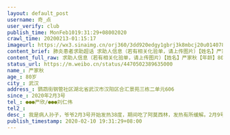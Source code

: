 ```yaml
---
layout: default_post
username: 奇_点
user_verify: club
publish_time: MonFeb1019:31:29+08002020
crawl_time: 20200213-01:15:17
imageurl: https://wx3.sinaimg.cn/orj360/3dd920edgy1gbrj3k8mbcj20u014078m.jpg,https://wx2.sinaimg.cn/orj360/3dd920edgy1gbrj3lem18j20u014042l.jpg,https://wx2.sinaimg.cn/orj360/3dd920edgy1gbrj3o1i6aj21400u0wiy.jpg
content_brief: 肺炎患者求助超话 求助人信息（若有相关化验单，请上传图片）【姓名】严家秋【年龄】80岁【身份证】●●●【所在城市】武汉【所在小区、社区】鹦鹉街钢管社区 湖北省武汉市汉阳区合汇景苑三栋二单元606【患病时间】2020年2月3号【联系方式】●●● 严欣/●●● 刘仁 ...全文
content_full_raw: 求助人信息（若有相关化验单，请上传图片）【姓名】严家秋【年龄】80岁【身份证】●●●【所在城市】武汉【所在小区、社区】鹦鹉街钢管社区湖北省武汉市汉阳区合汇景苑三栋二单元606【患病时间】2020年2月3号【联系方式】●●●严欣/●●●刘仁伟【病情描述】我是病人孙子，爷爷2月3号开始发热38度，期间吃了阿莫西林，发热有所缓解。2月9号下午由于反复发热，伴随呼吸不畅，乏力，无食欲，疑似新冠肺炎，遂到鹦鹉社区卫生服务中心进行检查，CT和血液检验结果显示肺部感染，片状，斑状高密度灶，边界模糊，高度疑似新冠肺炎，医生建议做核酸检测。由于道路上私家车禁行，社区又无接送车辆可以安排，叔叔只得驾驶电动单车送爷爷去检查。2月10号上午到武汉科技大学汉阳医院进行核酸检测，结果尚未拿到，但已基本确诊，相关病情已向社区报备。我已从网上购买了奥司他韦，拜复乐和莲花清瘟给爷爷服用，目前在家隔离等待诊断结果和救治安排。爷爷多年心脏病病史，曾晕倒急救数次，且年轻时负过重伤，加上本次肺炎病情，身体非常虚弱。现向各位求助，请大家帮忙扩散本条求助信息，让更多仁人义士和相关单位看到，期望能尽快安排定点医疗机构援助收治。万分感激！！！🙏🙏🙏@凤凰新闻客户端@丁香医生@丁香园@光明日报@华科大校友录@环球时报@华中科技大学@健康武汉官微@经视直播@老陶在路上@人民日报@人民网@人民网舆情数据中心@三联生活周刊@武汉疾控@武汉市长专线@武汉晚报@新京报@新华网@央视新闻@中国日报@中国新闻网@童之伟
status_url: https://m.weibo.cn/status/4470502389635000
name_: 严家秋
age_: 80岁
city_: 武汉
address_: 鹦鹉街钢管社区湖北省武汉市汉阳区合汇景苑三栋二单元606
since_: 2020年2月3号
tel_: ●●●严欣/●●●刘仁伟
tel2_: 
desc_: 我是病人孙子，爷爷2月3号开始发热38度，期间吃了阿莫西林，发热有所缓解。2月9号下午由于反复发热，伴随呼吸不畅，乏力，无食欲，疑似新冠肺炎，遂到鹦鹉社区卫生服务中心进行检查，CT和血液检验结果显示肺部感染，片状，斑状高密度灶，边界模糊，高度疑似新冠肺炎，医生建议做核酸检测。由于道路上私家车禁行，社区又无接送车辆可以安排，叔叔只得驾驶电动单车送爷爷去检查。2月10号上午到武汉科技大学汉阳医院进行核酸检测，结果尚未拿到，但已基本确诊，相关病情已向社区报备。我已从网上购买了奥司他韦，拜复乐和莲花清瘟给爷爷服用，目前在家隔离等待诊断结果和救治安排。爷爷多年心脏病病史，曾晕倒急救数次，且年轻时负过重伤，加上本次肺炎病情，身体非常虚弱。现向各位求助，请大家帮忙扩散本条求助信息，让更多仁人义士和相关单位看到，期望能尽快安排定点医疗机构援助收治。万分感激！！！🙏🙏🙏@凤凰新闻客户端@丁香医生@丁香园@光明日报@华科大校友录@环球时报@华中科技大学@健康武汉官微@经视直播@老陶在路上@人民日报@人民网@人民网舆情数据中心@三联生活周刊@武汉疾控@武汉市长专线@武汉晚报@新京报@新华网@央视新闻@中国日报@中国新闻网@童之伟
publish_timestamp: 2020-02-10 19:31:29+08:00
---
```

